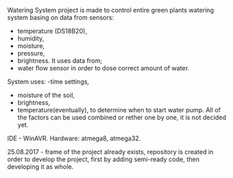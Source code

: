 Watering System project is made to control entire green plants watering system basing on data from sensors:
- temperature (DS18B20),
- humidity,
- moisture,
- pressure, 
- brightness.
It uses data from;
- water flow sensor
in order to dose correct amount of water.

System uses: 
-time settings, 
- moisture of the soil,
- brightness,
- temperature(eventually),
to determine when to start water pump. All of the factors can be used combined or rether one by one, 
it is not decided yet.

IDE - WinAVR.
Hardware:
atmega8,
atmega32.

25.08.2017 - frame of the project already exists, repository is created in order to develop the project, first by adding 
semi-ready code, then developing it as whole.